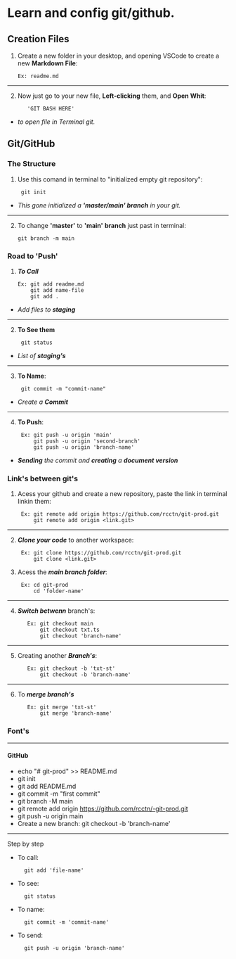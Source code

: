 # Learn and config git/github.

## Creation Files

1) Create a new folder in your desktop, and opening VSCode to create a new **Markdown File**:

       Ex: readme.md
---
2) Now just go to your new file, **Left-clicking** them, and **Open Whit**:

          'GIT BASH HERE' 

  - *to open file in Terminal git.*

## Git/GitHub
### The Structure
  1) Use this comand in terminal to "initialized empty git repository": 

          git init 

  - *This gone initialized a **'*master/main' branch*** in your git.*
---  
  2)  To change **'master'** to **'main'** **branch** just past in terminal: 
      
          git branch -m main

### Road to 'Push' 

  1)  ***To Call***

          Ex: git add readme.md 
              git add name-file 
              git add .               
  - *Add files to **staging***
---
  2) **To See them** 

          git status 
  - *List of **staging's***
---
  3) **To Name**: 
      
          git commit -m "commit-name"
  - *Create a **Commit*** 
---
  4) **To Push**:

          Ex: git push -u origin 'main' 
              git push -u origin 'second-branch'  
              git push -u origin 'branch-name'
- ***Sending** the commit and **creating** a **document version***

### Link's between git's

1) Acess your github and create a new repository, paste the link in terminal linkin them:

        Ex: git remote add origin https://github.com/rcctn/git-prod.git 
            git remote add origin <link.git>
---
2) ***Clone your code*** to another workspace:

        Ex: git clone https://github.com/rcctn/git-prod.git
            git clone <link.git>

3) Acess the ***main branch folder***: 

        Ex: cd git-prod
            cd 'folder-name'   
---         
4) ***Switch betwenn*** branch's:

          Ex: git checkout main
              git checkout txt.ts
              git checkout 'branch-name'
---
5) Creating another ***Branch's***:

          Ex: git checkout -b 'txt-st' 
              git checkout -b 'branch-name'
---
6) To ***merge branch's***

          Ex: git merge 'txt-st'
              git merge 'branch-name'
          
 
### Font's
---
#### GitHub
- echo "# git-prod" >> README.md
- git init
- git add README.md
- git commit -m "first commit"
- git branch -M main
- git remote add origin https://github.com/rcctn/-git-prod.git
- git push -u origin main
- Create a new branch: git checkout -b 'branch-name'

---

Step by step

- To call: 
        
        git add 'file-name'
- To see:  
  
        git status 

- To name: 
 
        git commit -m 'commit-name'               
- To send: 

        git push -u origin 'branch-name'
